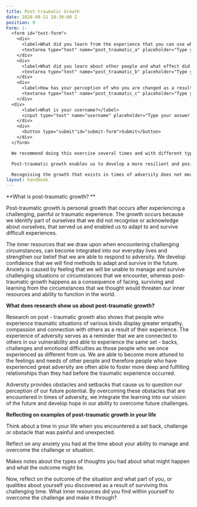 ```yaml
---
title: Post-traumatic Growth
date: 2020-08-31 18:30:00 Z
position: 9
Form: |-
  <form id="test-form">
    <div>
      <label>What did you learn from the experience that you can use when you encounter future challenges?</label>
      <textarea type="text" name="post_traumatic_a" placeholder="Type your answer here"/></textarea>
    </div>
    <div>
      <label>What did you learn about other people and what effect did the experience have on your personal relationships and worldview?</label>
      <textarea type="text" name="post_traumatic_b" placeholder="Type your answer here"/></textarea>
    </div>
    <div>
      <label>How has your perception of who you are changed as a result of this experience?</label>
      <textarea type="text" name="post_traumatic_c" placeholder="Type your answer here"/></textarea>
    </div>
  <div>
      <label>What is your username?</label>
      <input type="text" name="username" placeholder="Type your answer here"/></input>
    </div>
    <div>
      <button type="submit"id="submit-form">Submit</button>
    </div>
  </form>

  We recommend doing this exercise several times and with different types of experiences, like those that are shared with others and feel less directly personal to you. You can repeat this exercise if there are several examples that come to mind. The more you explore past experiences of adversity and how you overcame them, the more you will be able to identify the inner resources you have and identify which ones you can draw on in your present circumstances if you have any existing obstacles, challenges or setbacks in your life.

  Post-traumatic growth enables us to develop a more resilient and positive attitude towards the uncertain and challenging aspects of life. Recognising the growth that can come from adversity helps us to maintain a positive outlook on ourselves and also support others to recognise these same qualities in themselves.

  Recognising the growth that exists in times of adversity does not mean minimising or ignoring the painful and difficult experiences we have had. It is about recognising the difficulties we experienced and the qualities in ourselves and other people that helped us to overcome them.
layout: handbook
---
```


\*\*What is post-traumatic growth? \*\*

Post-traumatic growth is personal growth that occurs after experiencing a challenging, painful or traumatic experience. The growth occurs because we identify part of ourselves that we did not recognise or acknowledge about ourselves, that served us and enabled us to adapt to and survive difficult experiences.

The inner resources that we draw upon when encountering challenging circumstances, can become integrated into our everyday lives and strengthen our belief that we are able to respond to adversity. We develop confidence that we will find methods to adapt and survive in the future. Anxiety is caused by feeling that we will be unable to manage and survive challenging situations or circumstances that we encounter, whereas post-traumatic growth happens as a consequence of facing, surviving and learning from the circumstances that we thought would threaten our inner resources and ability to function in the world.

**What does research show us about post-traumatic growth?**

Research on post - traumatic growth also shows that people who experience traumatic situations of various kinds display greater empathy, compassion and connection with others as a result of their experience. The experience of adversity serves as a reminder that we are connected to others in our vulnerability and able to experience the same set - backs, challenges and emotional difficulties as those people who we once experienced as different from us. We are able to become more attuned to the feelings and needs of other people and therefore people who have experienced great adversity are often able to foster more deep and fulfilling relationships than they had before the traumatic experience occurred.

Adversity provides obstacles and setbacks that cause us to question our perception of our future potential. By overcoming these obstacles that are encountered in times of adversity, we integrate the learning into our vision of the future and develop hope in our ability to overcome future challenges.

**Reflecting on examples of post-traumatic growth in your life**

Think about a time in your life when you encountered a set back, challenge or obstacle that was painful and unexpected.

Reflect on any anxiety you had at the time about your ability to manage and overcome the challenge or situation.

Makes notes about the types of thoughts you had about what might happen and what the outcome might be.

Now, reflect on the outcome of the situation and what part of you, or qualities about yourself you discovered as a result of surviving this challenging time. What inner resources did you find within yourself to overcome the challenge and make it through?